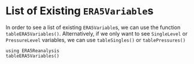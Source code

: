 # List of Existing `ERA5Variable`s

In order to see a list of existing `ERA5Variable`s, we can use the function `tableERA5Variables()`.  Alternatively, if we only want to see `SingleLevel` or `PressureLevel` variables, we can use `tableSingles()` or `tablePressures()`

```@repl
using ERA5Reanalysis
tableERA5Variables()
```